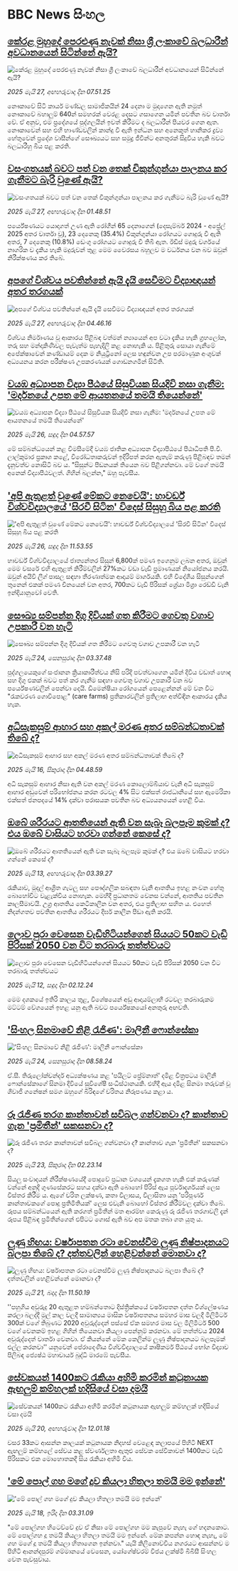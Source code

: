 # BBC News සිංහල## [කේරළ මුහුදේ පෙරළුණු නැවක් නිසා ශ්‍රී ලංකාවේ බලධාරීන් අවධානයෙන් සිටින්නේ ඇයි?](https://www.bbc.com/sinhala/articles/czr813zy8leo?at_campaign=githubrss)![කේරළ මුහුදේ පෙරළුණු නැවක් නිසා ශ්‍රී ලංකාවේ බලධාරීන් අවධානයෙන් සිටින්නේ ඇයි?](https://ichef.bbci.co.uk/ace/standard/240/cpsprodpb/75ed/live/41657980-39f7-11f0-b161-2dd25c3e408d.jpg)_2025 මැයි 27, අඟහරුවාදා දින 07.51.25_නෞකාවේ සිටි කාර්ය මණ්ඩල සාමාජිකයින් 24 දෙනා ම මුදාගෙන ඇති නමුත් නෞකාවේ බහාලුම් 640න් සමහරක් වෙරළ දෙසට ගසාගෙන යමින් පවතින බව වාර්තා වේ. ඒ අනුව, එම ප්‍රදේශයේ පුද්ගලයින් ඉවත් කිරීමට ද බලධාරීන් පියවර ගෙන ඇත.
නෞකාවෙන් සහ එහි භාණ්ඩවලින් කාන්දු වී ඇති ඉන්ධන සහ අනෙකුත් හානිකර ද්‍රව්‍ය හේතුවෙන් ප්‍රදේශ වාසීන්ගේ සෞඛ්‍යයට සහ සමුද්‍ර ජීවීන්ට අනතුරක් සිදුවිය හැකි බවට බලධාරීහු බිය පළ කරති.## [වසංගතයක් බවට පත් වන තෙක් චිකුන්ගුන්යා පාලනය කර ගැනීමට බැරි වුණේ ඇයි?](https://www.bbc.com/sinhala/articles/cr4zqk762kxo?at_campaign=githubrss)![වසංගතයක් බවට පත් වන තෙක් චිකුන්ගුන්යා පාලනය කර ගැනීමට බැරි වුණේ ඇයි?](https://ichef.bbci.co.uk/ace/standard/240/cpsprodpb/7429/live/ea1d1410-3a34-11f0-8947-7d6241f9fce9.jpg)_2025 මැයි 27, අඟහරුවාදා දින 01.48.51_පර්යේෂණයට යොදාගත් උණ ඇති රෝගීන් 65 දෙනාගෙන් (දෙසැම්බර් 2024 - අප්‍රේල් 2025 අතර වාර්තා වූ), 23 දෙනෙකු (35.4%) චිකුන්ගුන්යා රෝගයට ගොදුරු වී ඇති අතර, 7 දෙනෙකු (10.8%) ඩෙංගු රෝගයට ගොදුරු වී තිබී ඇත. ඊඩිස් මදුරු වර්ගයේ නාගරික ව දැකිය හැකි මදුරුවන් තුළ මෙම වෛරසය බහුලව ම වර්ධනය වන බව ඔවුන් නිරීක්ෂණය කර තිබේ.## [අපගේ විශ්වය පවතින්නේ ඇයි දැයි සෙවීමට විද්‍යාඥයන් අතර තරගයක්](https://www.bbc.com/sinhala/articles/cvg76jkn3gmo?at_campaign=githubrss)![අපගේ විශ්වය පවතින්නේ ඇයි දැයි සෙවීමට විද්‍යාඥයන් අතර තරගයක්](https://ichef.bbci.co.uk/ace/standard/240/cpsprodpb/c42d/live/d3d80820-2505-11f0-8c66-ebf25fc2cfef.png)_2025 මැයි 27, අඟහරුවාදා දින 04.46.16_විශ්වය නිර්මාණය වූ ආකාරය පිළිබඳ වත්මන් න්‍යායෙන් අප වටා දැකිය හැකි ග්‍රහලෝක, තරු සහ මන්දාකිණිවල පැවැත්ම පැහැදිලි කළ නොහැකි ය. පිළිතුරු සොයා ගැනීමේ අපේක්ෂාවෙන් කණ්ඩායම් දෙක ම නියුට්‍රිනෝ ලෙස හඳුන්වන උප පරමාණුක අංශුවක් අධ්‍යයනය කරන පරීක්ෂණ උපකරණයක් ගොඩනගමින් සිටිති.## [වයඹ  අධ්‍යාපන විද්‍යා පීඨයේ සිසුවියක සියදිවි නසා ගැනීම: 'මර්දනයේ උපත මේ ආයතනයේ තමයි තියෙන්නේ'](https://www.bbc.com/sinhala/articles/c8jgmr2x4zeo?at_campaign=githubrss)![වයඹ  අධ්‍යාපන විද්‍යා පීඨයේ සිසුවියක සියදිවි නසා ගැනීම: 'මර්දනයේ උපත මේ ආයතනයේ තමයි තියෙන්නේ'](https://ichef.bbci.co.uk/ace/standard/240/cpsprodpb/8b51/live/729f6b70-39f0-11f0-8947-7d6241f9fce9.png)_2025 මැයි 26, සඳුදා දින 04.57.57_මේ සම්බන්ධයෙන් කළ විමසීමේදී වයඹ ජාතික අධ්‍යාපන විද්‍යාපීඨයේ පීඨාධිපති පී.වී. ලාල්කුමාර ප්‍රකාශ කළේ, විරෝධතාකරුවන් ඉදිරිපත් කරන ඇතැම් කරුණු පිළිබඳව තමන් දැනුවත්ව නොසිටි බව ය.
"සිසුන්ට පීඩනයක් තියෙන බව පිළිගන්නවා. මේ වගේ තමයි අනෙක් විද්‍යාපීඨවලත්. ගිහින් බලන්න," ඔහු පැවසීය.## ['අපි ඇතුළත් වුණේ මේකට නෙවෙයි': හාවර්ඩ් විශ්වවිද්‍යාලයේ 'සිරවී සිටින' විදෙස් සිසුහු බිය පළ කරති ](https://www.bbc.com/sinhala/articles/cgeg2xy97ywo?at_campaign=githubrss)!['අපි ඇතුළත් වුණේ මේකට නෙවෙයි': හාවර්ඩ් විශ්වවිද්‍යාලයේ 'සිරවී සිටින' විදෙස් සිසුහු බිය පළ කරති ](https://ichef.bbci.co.uk/ace/standard/240/cpsprodpb/d8b1/live/de39ccd0-37df-11f0-8519-3b5a01ebe413.jpg)_2025 මැයි 26, සඳුදා දින 11.53.55_හාවර්ඩ් විශ්වවිද්‍යාලයේ ජාත්‍යන්තර සිසුන් 6,800ක් පමණ ඉගෙනුම ලබන අතර, ඔවුන් මෙම වසරේ එහි ඇතුළත් කිරීම්වලින් 27%කට වඩා වැඩි ප්‍රමාණයක් නියෝජනය කරයි. ඔවුන් අයිවි ලීග් පාසල සඳහා තීරණාත්මක ආදායම් මාර්ගයකි. එහි විදේශීය සිසුන්ගෙන් තුනෙන් එකක් පමණ චීනයෙන් වන අතර, 700කට වැඩි පිරිසක් ශ්‍රේයා මිශ්‍රා රෙඩ්ඩි වැනි ඉන්දියානුවෝ වෙති.## [සෞඛ්‍ය සම්පන්න දිගු දිවියක් ගත කිරීමට ගෙවතු වගාව උපකාරී වන හැටි](https://www.bbc.com/sinhala/articles/c9vgg2j8d2yo?at_campaign=githubrss)![සෞඛ්‍ය සම්පන්න දිගු දිවියක් ගත කිරීමට ගෙවතු වගාව උපකාරී වන හැටි](https://ichef.bbci.co.uk/ace/standard/240/cpsprodpb/e8d5/live/dea8fff0-364b-11f0-8185-6772e52c97ad.jpg)_2025 මැයි 24, සෙනසුරාදා දින 03.37.48_පුද්ගලයෙකුගේ සංජානන ක්‍රියාකාරීත්වය නිසි පරිදි පවත්වාගෙන යමින් දිවිය වඩාත් හොඳ සහ දිගු එකක් බවට පත් කර ගැනීම සඳහා ගෙවතු වගාව උපකාරී වන බව පර්යේෂණවලින් පෙන්වා දෙයි. ඩිමෙන්ෂියා රෝගයෙන් පෙළෙන්නන් මේ වන විට "රැකවරණ ගොවිපොළ" (care farms) ප්‍රතිකාරවලින් ප්‍රතිලාභ අත්විඳින ආකාරය දැකිය හැක.## [අධිසැකසුම් ආහාර සහ අකල් මරණ අතර සම්බන්ධතාවක් තිබේ ද?](https://www.bbc.com/sinhala/articles/cj68g6r56xxo?at_campaign=githubrss)![අධිසැකසුම් ආහාර සහ අකල් මරණ අතර සම්බන්ධතාවක් තිබේ ද?](https://ichef.bbci.co.uk/ace/standard/240/cpsprodpb/efb3/live/e02db190-242b-11f0-b474-cfd8b4328741.jpg)_2025 මැයි 16, සිකුරාදා දින 04.48.59_අධි සැකසුම් ආහාර නිසා ඇති වන අකල් මරණ කොලොම්බියාව වැනි අධි සැකසුම් ආහාර අඩුවෙන් පරිභෝජනය කරන රටවල 4% සිට එක්සත් රාජධානියේ සහ ඇමෙරිකා එක්සත් ජනපදයේ 14% දක්වා පරාසයක පවතින බව අධ්‍යයනයෙන් හෙළි විය.## [ඔබේ ශරීරයට ආතතියෙන් ඇති වන සැබෑ බලපෑම කුමක් ද? එය ඔබේ වාසියට හරවා ගන්නේ කෙසේ ද?](https://www.bbc.com/sinhala/articles/c0r5ydvy548o?at_campaign=githubrss)![ඔබේ ශරීරයට ආතතියෙන් ඇති වන සැබෑ බලපෑම කුමක් ද? එය ඔබේ වාසියට හරවා ගන්නේ කෙසේ ද?](https://ichef.bbci.co.uk/ace/standard/240/cpsprodpb/cf90/live/1ac001c0-0afd-11f0-94d4-6f954f5dcfa3.jpg)_2025 මැයි 13, අඟහරුවාදා දින 03.39.27_රැකියාව, මුදල් ආශ්‍රිත ගැටලු සහ පෞද්ගලික සබඳතා වැනි ආතතිය ඉහළ නංවන හේතු බොහෝවිට වැළැක්විය නොහැක. මෙහිදී ප්‍රධානතම වෙනස වන්නේ, ආතතිය පවතින කාලසීමාවයි. උග්‍ර ආතතිය කෙටිකාලීන වන අතර, එය ප්‍රතිලාභ සහිත ය. එහෙත් නිදන්ගතව පවතින ආතතිය ශරීරයට දීර්ඝ කාලීන පීඩා ඇති කරයි.## [ලොව පුරා වෙසෙන වැඩිහිටියන්ගෙන් සියයට 50කට වැඩි පිරිසක් 2050 වන විට තරබාරු තත්ත්වයට](https://www.bbc.com/sinhala/articles/c5yg3yne833o?at_campaign=githubrss)![ලොව පුරා වෙසෙන වැඩිහිටියන්ගෙන් සියයට 50කට වැඩි පිරිසක් 2050 වන විට තරබාරු තත්ත්වයට](https://ichef.bbci.co.uk/ace/standard/240/cpsprodpb/5481/live/5c3da8f0-2ef7-11f0-b26b-ab62c890638b.jpg)_2025 මැයි 12, සඳුදා දින 02.12.24_මෙම දශකයේ ඉතිරි කාලය තුළ, විශේෂයෙන් අඩු ආදායම්ලාභී රටවල තරබාරුකම මට්ටම් වේගයෙන් ඉහළ යනු ඇති බවට පර්යේෂකයෝ අනතුරු අඟවති.## ['සිංහල සිනමාවේ නිළි රැජිණ': මාලිනී ෆොන්සේකා](https://www.bbc.com/sinhala/articles/c3rp4v4gx8zo?at_campaign=githubrss)!['සිංහල සිනමාවේ නිළි රැජිණ': මාලිනී ෆොන්සේකා](https://ichef.bbci.co.uk/ace/standard/240/cpsprodpb/b56d/live/c76a2200-3886-11f0-a5e8-f10a74faedda.jpg)_2025 මැයි 24, සෙනසුරාදා දින 08.58.24_ඒ.සී. තිරුලෝක්චන්දර් අධ්‍යක්ෂණය කළ 'පයිලට් ප්‍රේම්නාත්' දමිළ චිත්‍රපටය මාලිනී ෆොන්සේකාගේ සිනමා දිවියේ සුවිශේෂී සංධිස්ථානයකි.
එහිදී ඇය දමිළ සිනමා තරුවක් වූ ශිවාජි ගනේෂන් සමග ඔහුගේ බිරිඳගේ චරිතය නිරූපණය කළා ය.## [රූ රැජිණ තරග කාන්තාවන් සවිබල ගන්වනවා ද? කාන්තාව ගැන 'ප්‍රමිතීන්' සකසනවා ද?](https://www.bbc.com/sinhala/articles/c39xzxmjkvzo?at_campaign=githubrss)![රූ රැජිණ තරග කාන්තාවන් සවිබල ගන්වනවා ද? කාන්තාව ගැන 'ප්‍රමිතීන්' සකසනවා ද?](https://ichef.bbci.co.uk/ace/standard/240/cpsprodpb/9c2b/live/e52aa6b0-377e-11f0-8519-3b5a01ebe413.jpg)_2025 මැයි 23, සිකුරාදා දින 02.23.14_සියලු සංවාදයන් නිරීක්ෂණයේදී පොදුවේ ප්‍රධාන වශයෙන් දැකගත හැකි එක් කරුණක් වන්නේ අනුදි ගුණසේකරට සහය දක්වා ඇති බොහෝ පිරිස් ඇය පූර්වාදර්ශයක් ලෙස විස්තර කිරීම ය. ඇගේ චරිත ලක්ෂණ, කතා විලාසය, විලාසිතා යනු 'පරිපූර්ණ කාන්තාවකගේ පොදු ප්‍රතිමිතියක්' ලෙස එවැනි බොහෝ විස්තර කිරීම්වල දක්වා තිබේ. රූපය සම්බන්ධයෙන් ඇති කරගත් ප්‍රමිතීන් මත ආරම්භ කෙරුණු රූ රැජිණ තරගාවලි දැන් රූපය පිළිබඳ ප්‍රමිතීන්ගෙන් එපිටට ගොස් ඇති බව අප මතක තබා ගත යුතු ය.## [ලුණු හිඟය: වර්ෂාපතන රටා වෙනස්වීම ලුණු නිෂ්පාදනයට බලපා තිබේ ද? දත්තවලින් හෙළිවන්නේ මොනවා ද?](https://www.bbc.com/sinhala/articles/c80kk558y9lo?at_campaign=githubrss)![ලුණු හිඟය: වර්ෂාපතන රටා වෙනස්වීම ලුණු නිෂ්පාදනයට බලපා තිබේ ද? දත්තවලින් හෙළිවන්නේ මොනවා ද?](https://ichef.bbci.co.uk/ace/standard/240/cpsprodpb/dadc/live/56740d00-36d7-11f0-8519-3b5a01ebe413.jpg)_2025 මැයි 21, බදාදා දින 11.50.19_''පහුගිය අවුරුදු 20 ඇතුළත හම්බන්තොට දිස්ත්‍රික්කයේ වර්ෂාපතන දත්ත විශ්ලේෂණය කරලා බලද්දී මුල් කාල වලදී සාමාන්‍යය මාසික වර්ෂාපතනය සමහර මාස වලදී මිලිමීටර් 300ක් වගේ තිබුණට 2020 අවුරුද්දෙන් පස්සේ ඒක සමහර මාස වල මිලිමීටර් 500 වගේ වෙනකම් ඉහළ ගිහින් තියෙනවා කියලා පෙන්නුම් කරනවා. මේ තත්ත්වය 2024 අවුරුද්දෙත් වාර්තා වෙනවා. ඒ කියන්නේ මේක කෙලින්ම ලුණු නිෂ්පාදනයට බලපෑමක් එල්ල කරනවා'' යනුවෙන් පේරාදෙණිය විශ්වවිද්‍යාලයේ කෘෂිකර්ම පිඨයේ භෝග විද්‍යාව පිලිබඳ ජ්‍යෙෂ්ඨ මහාචාර්ය බුද්ධි මාරඹේ පැවසීය.## [සේවකයන් 1400කට රැකියා අහිමි කරමින් කටුනායක ඇඟලුම් කම්හලක් හදිසියේ වසා දමයි](https://www.bbc.com/sinhala/articles/c1w33e5xv4zo?at_campaign=githubrss)![සේවකයන් 1400කට රැකියා අහිමි කරමින් කටුනායක ඇඟලුම් කම්හලක් හදිසියේ වසා දමයි](https://ichef.bbci.co.uk/ace/standard/240/cpsprodpb/89e1/live/f99be1b0-356f-11f0-a288-d583f745f4b6.jpg)_2025 මැයි 20, අඟහරුවාදා දින 12.01.18_වසර 33කට ආසන්න කාලයක් කටුනායක නිදහස් වෙළෙඳ කලාපයේ පිහිටි NEXT ඇඟලුම් කම්හලේ සේවය කළ ස්වර්ණලතා ඇතුළු සේවක සේවිකාවන් 1400කට වැඩි පිරිසකට එක මොහොතකදී සිය රැකියා අහිමි විය.## ['මේ පොල් ගහ මගේ දුව කියලා හිතලා තමයි මම ඉන්නේ'](https://www.bbc.com/sinhala/articles/c071zevj3jlo?at_campaign=githubrss)!['මේ පොල් ගහ මගේ දුව කියලා හිතලා තමයි මම ඉන්නේ'](https://ichef.bbci.co.uk/ace/standard/240/cpsprodpb/a068/live/f665daa0-3317-11f0-96c3-cf669419a2b0.jpg)_2025 මැයි 18, ඉරිදා දින 03.31.09_"මේ පොල්ගහ හිටෙව්වේ දුව ඒ නිසා මේ පොල්ගහ මම කැපුවේ නැහැ ගේ හදනකොට. මේ පොල්ගහ දූ තමයි කියලා හිතලා තමයි මම ඉන්නේ. මේක කපන්න හොඳ නැහැ, මේ ගහ මගේ දූ තමයි කියලා හිතාගෙන ඉන්නවා." යැයි කිලිනොච්චිය නගරයට ආසන්නව ම පිහිටි ආනන්දපුරම් ගම්මානයේ වෙසෙන, යෝගේෂ්වරම් විජය ලක්ෂ්මි බීබීසී සිංහල වෙත පැවසුවාය.